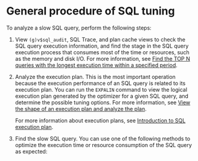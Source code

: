 General procedure of SQL tuning 
====================================================



To analyze a slow SQL query, perform the following steps:

1. View `(g)v$sql_audit`, SQL Trace, and plan cache views to check the SQL query execution information, and find the stage in the SQL query execution process that consumes most of the time or resources, such as the memory and disk I/O. For more information, see [Find the TOP N queries with the longest execution time within a specified period](300.monitor-the-sql-execution-performance/400.examples-of-sql-performance-analysis/800.find-the-top-n-queries-with-the-longest-execution-time-within-a-specified-period.md).

   

2. Analyze the execution plan. This is the most important operation because the execution performance of an SQL query is related to its execution plan. You can run the `EXPALIN` command to view the logical execution plan generated by the optimizer for a given SQL query, and determine the possible tuning options. For more information, see [View the shape of an execution plan and analyze the plan](300.monitor-the-sql-execution-performance/400.examples-of-sql-performance-analysis/300.view-the-shape-of-an-execution-plan-and-analyze-the-plan.md).

   For more information about execution plans, see [Introduction to SQL execution plan](../200.sql-execution-plan/100.introduction-to-sql-execution-plan.md).
   

3. Find the slow SQL query. You can use one of the following methods to optimize the execution time or resource consumption of the SQL query as expected:

   








